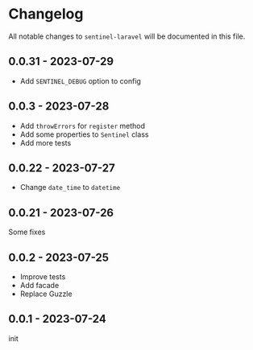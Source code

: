 # Changelog

All notable changes to `sentinel-laravel` will be documented in this file.

## 0.0.31 - 2023-07-29

- Add `SENTINEL_DEBUG` option to config

## 0.0.3 - 2023-07-28

- Add `throwErrors` for `register` method
- Add some properties to `Sentinel` class
- Add more tests

## 0.0.22 - 2023-07-27

- Change `date_time` to `datetime`

## 0.0.21 - 2023-07-26

Some fixes

## 0.0.2 - 2023-07-25

- Improve tests
- Add facade
- Replace Guzzle

## 0.0.1 - 2023-07-24

init
